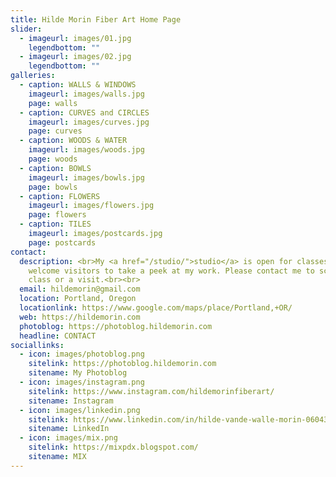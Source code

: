 ```yaml
---
title: Hilde Morin Fiber Art Home Page
slider:
  - imageurl: images/01.jpg
    legendbottom: ""
  - imageurl: images/02.jpg
    legendbottom: ""
galleries:
  - caption: WALLS & WINDOWS
    imageurl: images/walls.jpg
    page: walls
  - caption: CURVES and CIRCLES
    imageurl: images/curves.jpg
    page: curves
  - caption: WOODS & WATER
    imageurl: images/woods.jpg
    page: woods
  - caption: BOWLS
    imageurl: images/bowls.jpg
    page: bowls
  - caption: FLOWERS
    imageurl: images/flowers.jpg
    page: flowers
  - caption: TILES
    imageurl: images/postcards.jpg
    page: postcards
contact:
  description: <br>My <a href="/studio/">studio</a> is open for classes. I also
    welcome visitors to take a peek at my work. Please contact me to schedule a
    class or a visit.<br><br>
  email: hildemorin@gmail.com
  location: Portland, Oregon
  locationlink: https://www.google.com/maps/place/Portland,+OR/
  web: https://hildemorin.com
  photoblog: https://photoblog.hildemorin.com
  headline: CONTACT
sociallinks:
  - icon: images/photoblog.png
    sitelink: https://photoblog.hildemorin.com
    sitename: My Photoblog
  - icon: images/instagram.png
    sitelink: https://www.instagram.com/hildemorinfiberart/
    sitename: Instagram
  - icon: images/linkedin.png
    sitelink: https://www.linkedin.com/in/hilde-vande-walle-morin-0604338
    sitename: LinkedIn
  - icon: images/mix.png
    sitelink: https://mixpdx.blogspot.com/
    sitename: MIX
---
```

